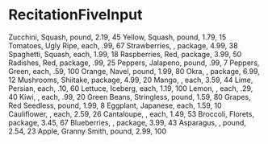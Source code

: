 # RecitationFiveInput

Zucchini, Squash, pound, 2.19, 45
Yellow, Squash, pound, 1.79, 15
Tomatoes, Ugly Ripe, each, .99, 67
Strawberries, , package, 4.99, 38
Spaghetti, Squash, each, 1.99, 18
Raspberries, Red, package, 3.99, 50
Radishes, Red, package, .99, 25
Peppers, Jalapeno, pound, .99, 7
Peppers, Green, each, .59, 100
Orange, Navel, pound, 1.99, 80
Okra, , package, 6.99, 12
Mushrooms, Shiitake, package, 4.99, 20
Mango, , each, 3.59, 44
Lime, Persian, each, .10, 60
Lettuce, Iceberg, each, 1.19, 100
Lemon, , each, .29, 40
Kiwi, , each, .99, 20
Green Beans, Stringless, pound, 1.59, 80
Grapes, Red Seedless, pound, 1.99, 8
Eggplant, Japanese, each, 1.59, 10
Cauliflower, , each, 2.59, 26
Cantaloupe, , each, 1.49, 53
Broccoli, Florets, package, 3.45, 67
Blueberries, , package, 3.99, 43
Asparagus, , pound, 2.54, 23
Apple, Granny Smith, pound, 2.99, 100
